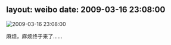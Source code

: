 layout: weibo
date: 2009-03-16 23:08:00
---
<meta name="referrer" content="no-referrer" />

<img src="/images/renren.ico" style="float: left;"/>2009-03-16 23:08:00

麻烦，麻烦终于来了……

